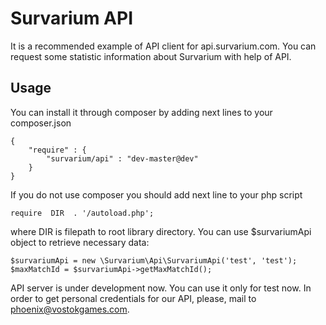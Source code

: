 # Survarium API 
It is a recommended example of API client for api.survarium.com.
You can request some statistic information about Survarium with help of API.

## Usage
You can install it through composer by adding next lines to your composer.json

```
{
    "require" : {
        "survarium/api" : "dev-master@dev"
    }
}
```

If you do not use composer you should add next line to your php script

```
require  DIR  . '/autoload.php'; 
```
where DIR is filepath to root library directory.
You can use $survariumApi object to retrieve necessary data:

```
$survariumApi = new \Survarium\Api\SurvariumApi('test', 'test');
$maxMatchId = $survariumApi->getMaxMatchId(); 
```

API server is under development now. You can use it only for test now.
In order to get personal credentials for our API, please, mail to phoenix@vostokgames.com.

 
